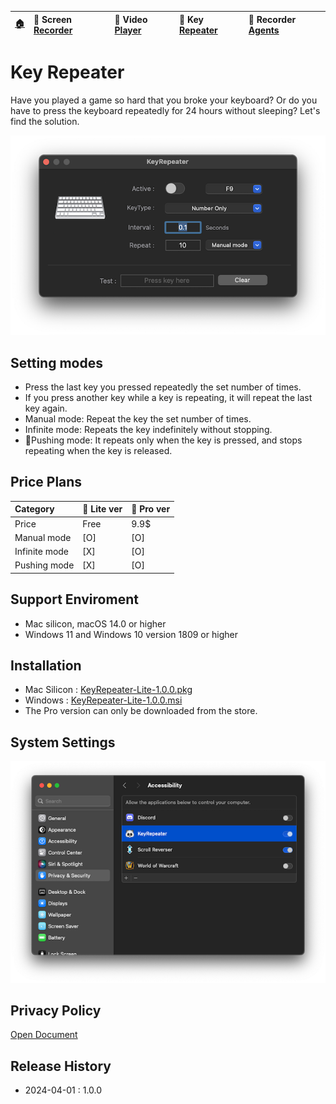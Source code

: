 | [🏠](/) | 🐻 Screen [Recorder](/ScreenRecorder) | 🐯 Video [Player](/VideoPlayer) | 🐼 Key [Repeater](/KeyRepeater) | 🐥 Recorder [Agents](#) |
|:----------|:----------|:----------|:----------|:----------|

# Key Repeater
Have you played a game so hard that you broke your keyboard? Or do you have to press the keyboard repeatedly for 24 hours without sleeping? Let's find the solution.

![](images/repeater.png)

## Setting modes
- Press the last key you pressed repeatedly the set number of times.
- If you press another key while a key is repeating, it will repeat the last key again.
- Manual mode: Repeat the key the set number of times.
- Infinite mode: Repeats the key indefinitely without stopping.
- Pushing mode: It repeats only when the key is pressed, and stops repeating when the key is released.


## Price Plans
| Category      | 🌱 Lite ver | 🌴 Pro ver |
|:--------------|:---------|:--------|
| Price         |  Free    | 9.9$    |
| Manual mode   |  [O]     | [O]     |
| Infinite mode |  [X]     | [O]     |
| Pushing mode  |  [X]     | [O]     |

## Support Enviroment
- Mac silicon, macOS 14.0 or higher
- Windows 11 and Windows 10 version 1809 or higher

## Installation
- Mac Silicon : [KeyRepeater-Lite-1.0.0.pkg](release/KeyRepeater-Lite-1.0.0.pkg)
- Windows : [KeyRepeater-Lite-1.0.0.msi](#)
- The Pro version can only be downloaded from the store.


## System Settings
![](images/repeater-setting.png)


## Privacy Policy
[Open Document](policy)


## Release History
- 2024-04-01 : 1.0.0

